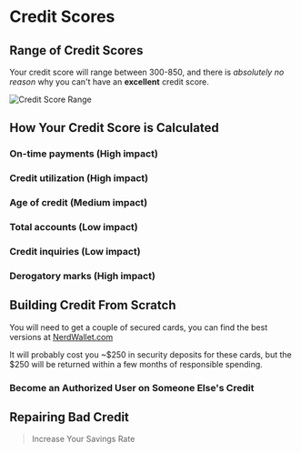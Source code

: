 # Credit Scores

## Range of Credit Scores

Your credit score will range between 300-850, and there is *absolutely no reason* why you can't have an **excellent** credit score.

![Credit Score Range](/img/credit-score-range-dark.svg)

## How Your Credit Score is Calculated

### On-time payments (High impact)
### Credit utilization (High impact)
### Age of credit (Medium impact)
### Total accounts (Low impact)
### Credit inquiries (Low impact)
### Derogatory marks (High impact)

## Building Credit From Scratch

You will need to get a couple of secured cards, you can find the best versions at [NerdWallet.com](https://www.nerdwallet.com/secured-credit-cards)

It will probably cost you ~$250 in security deposits for these cards, but the $250 will be returned within a few months of responsible spending.

### Become an Authorized User on Someone Else's Credit

## Repairing Bad Credit



>Increase Your Savings Rate